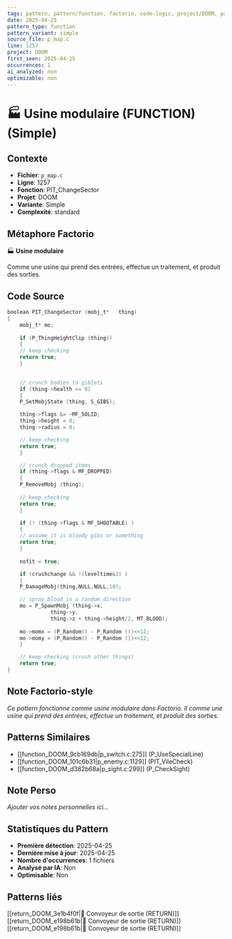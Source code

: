 ```yaml
---
tags: pattern, pattern/function, factorio, code-logic, project/DOOM, pattern/variant/simple
date: 2025-04-25
pattern_type: function
pattern_variant: simple
source_file: p_map.c
line: 1257
project: DOOM
first_seen: 2025-04-25
occurrences: 1
ai_analyzed: non
optimizable: non
---
```


# 🏭 Usine modulaire (FUNCTION) (Simple)

## Contexte
- **Fichier**: `p_map.c`
- **Ligne**: 1257
- **Fonction**: PIT_ChangeSector
- **Projet**: DOOM
- **Variante**: Simple
- **Complexité**: standard

## Métaphore Factorio
🏭 **Usine modulaire**

Comme une usine qui prend des entrées, effectue un traitement, et produit des sorties.

## Code Source
```c
boolean PIT_ChangeSector (mobj_t*	thing)
{
    mobj_t*	mo;
	
    if (P_ThingHeightClip (thing))
    {
	// keep checking
	return true;
    }
    

    // crunch bodies to giblets
    if (thing->health <= 0)
    {
	P_SetMobjState (thing, S_GIBS);

	thing->flags &= ~MF_SOLID;
	thing->height = 0;
	thing->radius = 0;

	// keep checking
	return true;		
    }

    // crunch dropped items
    if (thing->flags & MF_DROPPED)
    {
	P_RemoveMobj (thing);
	
	// keep checking
	return true;		
    }

    if (! (thing->flags & MF_SHOOTABLE) )
    {
	// assume it is bloody gibs or something
	return true;			
    }
    
    nofit = true;

    if (crushchange && !(leveltime&3) )
    {
	P_DamageMobj(thing,NULL,NULL,10);

	// spray blood in a random direction
	mo = P_SpawnMobj (thing->x,
			  thing->y,
			  thing->z + thing->height/2, MT_BLOOD);
	
	mo->momx = (P_Random() - P_Random ())<<12;
	mo->momy = (P_Random() - P_Random ())<<12;
    }

    // keep checking (crush other things)	
    return true;	
}
```

## Note Factorio-style
*Ce pattern fonctionne comme usine modulaire dans Factorio. Il comme une usine qui prend des entrées, effectue un traitement, et produit des sorties.*

## Patterns Similaires
- [[function_DOOM_9cb169db|p_switch.c:275]] (P_UseSpecialLine)
- [[function_DOOM_101c6b31|p_enemy.c:1129]] (PIT_VileCheck)
- [[function_DOOM_d382b68a|p_sight.c:299]] (P_CheckSight)

## Note Perso
*Ajouter vos notes personnelles ici...*

## Statistiques du Pattern
- **Première détection**: 2025-04-25
- **Dernière mise à jour**: 2025-04-25
- **Nombre d'occurrences**: 1 fichiers
- **Analysé par IA**: Non
- **Optimisable**: Non

## Patterns liés
[[return_DOOM_3e1b4f0f|🚚 Convoyeur de sortie (RETURN)]]
[[return_DOOM_e198b61b|🚚 Convoyeur de sortie (RETURN)]]
[[return_DOOM_e198b61b|🚚 Convoyeur de sortie (RETURN)]]
